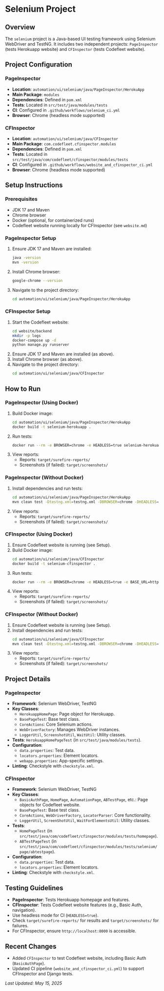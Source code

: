 # Selenium Project

## Overview
The `selenium` project is a Java-based UI testing framework using Selenium WebDriver and TestNG. It includes two independent projects: `PageInspector` (tests Herokuapp website) and `CFInspector` (tests Codefleet website).

## Project Configuration

### PageInspector
- **Location**: `automation/ui/selenium/java/PageInspector/HerokuApp`
- **Main Package**: `modules`
- **Dependencies**: Defined in `pom.xml`
- **Tests**: Located in `src/test/java/modules/tests`
- **CI**: Configured in `.github/workflows/selenium_ci.yml`
- **Browser**: Chrome (headless mode supported)

### CFInspector
- **Location**: `automation/ui/selenium/java/CFInspector`
- **Main Package**: `com.codefleet.cfinspector.modules`
- **Dependencies**: Defined in `pom.xml`
- **Tests**: Located in `src/test/java/com/codefleet/cfinspector/modules/tests`
- **CI**: Configured in `.github/workflows/website_and_cfinspector_ci.yml`
- **Browser**: Chrome (headless mode supported)

## Setup Instructions

### Prerequisites
- JDK 17 and Maven
- Chrome browser
- Docker (optional, for containerized runs)
- Codefleet website running locally for CFInspector (see `website.md`)

### PageInspector Setup
1. Ensure JDK 17 and Maven are installed:
   ```bash
   java -version
   mvn -version
   ```
2. Install Chrome browser:
   ```bash
   google-chrome --version
   ```
3. Navigate to the project directory:
   ```bash
   cd automation/ui/selenium/java/PageInspector/HerokuApp
   ```

### CFInspector Setup
1. Start the Codefleet website:
   ```bash
   cd website/backend
   mkdir -p logs
   docker-compose up -d
   python manage.py runserver
   ```
2. Ensure JDK 17 and Maven are installed (as above).
3. Install Chrome browser (as above).
4. Navigate to the project directory:
   ```bash
   cd automation/ui/selenium/java/CFInspector
   ```

## How to Run

### PageInspector (Using Docker)
1. Build Docker image:
   ```bash
   cd automation/ui/selenium/java/PageInspector/HerokuApp
   docker build -t selenium-herokuapp .
   ```
2. Run tests:
   ```bash
   docker run --rm -e BROWSER=chrome -e HEADLESS=true selenium-herokuapp mvn clean test -Dtestng.xml=testng.xml
   ```
3. View reports:
   - Reports: `target/surefire-reports/`
   - Screenshots (if failed): `target/screenshots/`

### PageInspector (Without Docker)
1. Install dependencies and run tests:
   ```bash
   cd automation/ui/selenium/java/PageInspector/HerokuApp
   mvn clean test -Dtestng.xml=testng.xml -DBROWSER=chrome -DHEADLESS=true
   ```
2. View reports:
   - Reports: `target/surefire-reports/`
   - Screenshots (if failed): `target/screenshots/`

### CFInspector (Using Docker)
1. Ensure Codefleet website is running (see Setup).
2. Build Docker image:
   ```bash
   cd automation/ui/selenium/java/CFInspector
   docker build -t selenium-cfinspector .
   ```
3. Run tests:
   ```bash
   docker run --rm -e BROWSER=chrome -e HEADLESS=true -e BASE_URL=http://host.docker.internal:8000 selenium-cfinspector mvn clean test -Dtestng.xml=testng.xml
   ```
4. View reports:
   - Reports: `target/surefire-reports/`
   - Screenshots (if failed): `target/screenshots/`

### CFInspector (Without Docker)
1. Ensure Codefleet website is running (see Setup).
2. Install dependencies and run tests:
   ```bash
   cd automation/ui/selenium/java/CFInspector
   mvn clean test -Dtestng.xml=testng.xml -DBROWSER=chrome -DHEADLESS=true -DBASE_URL=http://localhost:8000
   ```
3. View reports:
   - Reports: `target/surefire-reports/`
   - Screenshots (if failed): `target/screenshots/`

## Project Details

### PageInspector
- **Framework**: Selenium WebDriver, TestNG
- **Key Classes**:
  - `HerokuappHomePage`: Page object for Herokuapp.
  - `BasePageTest`: Base test class.
  - `CoreActions`: Core Selenium actions.
  - `WebDriverFactory`: Manages WebDriver instances.
  - `LoggerUtil`, `ScreenshotUtil`, `WaitUtil`: Utility classes.
- **Tests**: `HerokuappHomePageTest` (in `src/test/java/modules/tests`).
- **Configuration**:
  - `data.properties`: Test data.
  - `locators.properties`: Element locators.
  - `webapp.properties`: App-specific settings.
- **Linting**: Checkstyle with `checkstyle.xml`.

### CFInspector
- **Framework**: Selenium WebDriver, TestNG
- **Key Classes**:
  - `BasicAuthPage`, `HomePage`, `AutomationPage`, `ABTestPage`, etc.: Page objects for Codefleet website.
  - `BasePageTest`: Base test class.
  - `CoreActions`, `WebDriverFactory`, `LocatorParser`: Core functionality.
  - `LoggerUtil`, `ScreenShotUtil`, `WaitForElementsUtil`: Utility classes.
- **Tests**:
  - `HomePageTest` (in `src/test/java/com/codefleet/cfinspector/modules/tests/homepage`).
  - `ABTestPageTest` (in `src/test/java/com/codefleet/cfinspector/modules/tests/selenium/page/abtestpage`).
- **Configuration**:
  - `data.properties`: Test data.
  - `locators.properties`: Element locators.
- **Linting**: Checkstyle with `checkstyle.xml`.

## Testing Guidelines
- **PageInspector**: Tests Herokuapp homepage and features.
- **CFInspector**: Tests Codefleet website features (e.g., Basic Auth, navigation).
- Use headless mode for CI (`HEADLESS=true`).
- Check `target/surefire-reports/` for results and `target/screenshots/` for failures.
- For CFInspector, ensure `http://localhost:8000` is accessible.

## Recent Changes
- Added `CFInspector` to test Codefleet website, including Basic Auth (`BasicAuthPage`).
- Updated CI pipeline (`website_and_cfinspector_ci.yml`) to support CFInspector and Django tests.

*Last Updated: May 15, 2025*